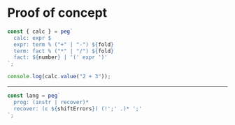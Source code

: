 # Proof of concept

```javascript
const { calc } = peg`
  calc: expr $
  expr: term % ("+" | "-") ${fold}
  term: fact % ("*" | "/") ${fold}
  fact: ${number} | '(' expr ')'
`;

console.log(calc.value("2 + 3"));
```

---

```javascript
const lang = peg`
  prog: (instr | recover)*
  recover: (ε ${shiftErrors}) (!';' .)* ';'
`;
```
